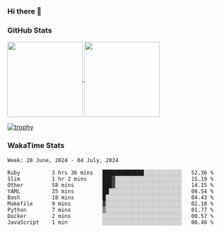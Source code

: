 ### Hi there 👋

### GitHub Stats

<a href="https://github.com/anuraghazra/github-readme-stats">
  <img align="center" height="170px" src="https://github-readme-stats.vercel.app/api/top-langs/?username=tksfjt1024&layout=compact&count_private=true&show_icons=true&show_icons=true&theme=graywhite" />
</a>
<a href="https://github.com/anuraghazra/github-readme-stats">
  <img align="center" height="170px" src="https://github-readme-stats.vercel.app/api?username=tksfjt1024&count_private=true&show_icons=true&show_icons=true&theme=graywhite" />
</a>

[![trophy](https://github-profile-trophy.vercel.app/?username=tksfjt1024)](https://github.com/ryo-ma/github-profile-trophy)

### WakaTime Stats

<!--START_SECTION:waka-->
```text
Week: 28 June, 2024 - 04 July, 2024

Ruby          3 hrs 36 mins   █████████████░░░░░░░░░░░░   52.36 % 
Slim          1 hr 2 mins     ███▓░░░░░░░░░░░░░░░░░░░░░   15.19 % 
Other         58 mins         ███▓░░░░░░░░░░░░░░░░░░░░░   14.15 % 
YAML          35 mins         ██░░░░░░░░░░░░░░░░░░░░░░░   08.54 % 
Bash          18 mins         █░░░░░░░░░░░░░░░░░░░░░░░░   04.43 % 
Makefile      9 mins          ▓░░░░░░░░░░░░░░░░░░░░░░░░   02.18 % 
Python        7 mins          ▒░░░░░░░░░░░░░░░░░░░░░░░░   01.77 % 
Docker        2 mins          ░░░░░░░░░░░░░░░░░░░░░░░░░   00.57 % 
JavaScript    1 min           ░░░░░░░░░░░░░░░░░░░░░░░░░   00.48 % 
```
<!--END_SECTION:waka-->
